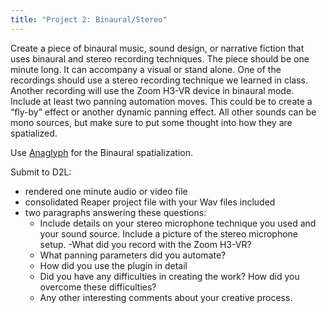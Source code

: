 ```yaml
---
title: "Project 2: Binaural/Stereo"
---
```


<!-- TODO: finish describing this -->

Create a piece of binaural music, sound design, or narrative fiction that uses binaural and stereo recording techniques. The piece should be one minute long. It can accompany a visual or stand alone. One of the recordings should use a stereo recording technique we learned in class. Another recording will use the Zoom H3-VR device in binaural mode. Include at least two panning automation moves. This could be to create a “fly-by” effect or another dynamic panning effect. All other sounds can be mono sources, but make sure to put some thought into how they are spatialized.

Use [Anaglyph](http://anaglyph.dalembert.upmc.fr/index.html) for the Binaural spatialization. 

Submit to D2L:

- rendered one minute audio or video file
- consolidated Reaper project file with your Wav files included
- two paragraphs answering these questions:
  - Include details on your stereo microphone technique you used and your sound source. Include a picture of the stereo microphone setup.
    -What did you record with the Zoom H3-VR?
  - What panning parameters did you automate?
  - How did you use the plugin in detail
  - Did you have any difficulties in creating the work? How did you overcome these difficulties?
  - Any other interesting comments about your creative process.
